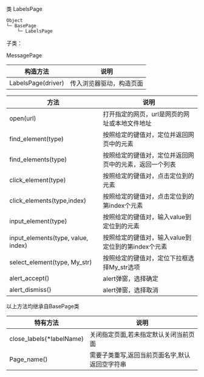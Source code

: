 类 LabelsPage

```
Object
└─ BasePage
    └─ LabelsPage
```
子类：

MessagePage

| 构造方法               | 说明           |
|--------------------|--------------|
| LabelsPage(driver) | 传入浏览器驱动，构造页面 |

| 方法                                  | 说明                              |
|-------------------------------------|---------------------------------|
| open(url)                           | 打开指定的网页，url是网页的网址或本地文件地址        |
| find_element(type)                  | 按照给定的键值对，定位并返回网页中的元素            |
| find_elements(type)                 | 按照给定的键值对，定位并返回网页中的元素，返回一个列表     |
| click_element(type)                 | 按照给定的键值对，点击定位到的元素               |
| click_elements(type,index)          | 按照给定的键值对，点击定位到的第index个元素        |
| input_element(type)                 | 按照给定的键值对，输入value到定位到的元素         |
| input_elements(type, value, index)  | 按照给定的键值对，输入value到定位到的第index个元素  |
| select_element(type, My_str)        | 按照给定的键值对，定位下拉框选择My_str选项        |
| alert_accept()                      | alert弹窗，选择确定                    |
| alert_dismiss()                     | alert弹窗，选择取消                    |
以上方法均继承自BasePage类

| 特有方法                     | 说明                       |
|--------------------------|--------------------------|
| close_labels(*labelName) | 关闭指定页面,若未指定默认关闭当前页面      |
| Page_name()              | 需要子类重写,返回当前页面名字,默认返回空字符串 |